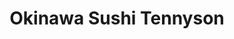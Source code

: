 ---
layout: place
title: Okinawa Sushi Tennyson
permalink: /colorado/denver/okinawa-sushi-tennyson.html
stateAbbr: CO
stateName: Colorado
cityName: Denver
seo:
  type: restaurant
  links: null
place_id: ChIJ-_mFQHyHa4cRk98QFCcbgyM
photos:
  - name: >-
      places/ChIJ-_mFQHyHa4cRk98QFCcbgyM/photos/AeeoHcK8pxcp4JYCkCR97F6bMlbOCidWRMbaamS1baa51ITmoPTJeQ2GcCaO_SJxYXqZAoSO7lE9y_nS8j3X0X62WHW7OlEvIAQXhk3ZFz6KoQZXPvFWAs8zLGolIzsO13IdLeXCFPCURSzx0mZ66J4kyvmVmHuPkahVejgeLcIJsCFCMFvl5WP8P4TJXnadEaCUN9iAkhAVArKfVzjU0yVeFDzaxE3NGjhNXOog6pTrpVulW7I9k8hzgfxRppAmFc5bbZu_qtOL9NwTI5FrWA7l0Nc9umxMWQrU2hX0eQKFXpe10kZarnDaXwCKJvLqyUKgr7EBuQXBekaoDVDtKIawtNKbdvrTqMhuMwR18NP9FbJqUHuYMuD_Lhs2jpgggCViKOMsnLfU0ZIuh-u2gdPCAXD-9qw4NG-w1915VLI2dgNBig
    widthPx: 3024
    heightPx: 4032
    authorAttributions:
      - displayName: Steve Murdock
        uri: https://maps.google.com/maps/contrib/104249416632077877732
        photoUri: >-
          https://lh3.googleusercontent.com/a-/ALV-UjXBiS6c_2Ix1GY9pObc4swF4fPHA60yJxhS0DpiZnHDekrT4O30=s100-p-k-no-mo
    flagContentUri: >-
      https://www.google.com/local/imagery/report/?cb_client=maps_api_places.places_api&image_key=!1e10!2sCIHM0ogKEICAgICut-3zKA&hl=en-US
    googleMapsUri: >-
      https://www.google.com/maps/place//data=!3m4!1e2!3m2!1sCIHM0ogKEICAgICut-3zKA!2e10!4m2!3m1!1s0x876b877c4085f9fb:0x23831b271410df93
  - name: >-
      places/ChIJ-_mFQHyHa4cRk98QFCcbgyM/photos/AeeoHcLenAZnKt6T38JomTAh7RUGdnunQdVjRjiZ4RENbZoe7TO1BYP8MQcO5UHxg1M4gLCYdxjm6dZspijiqu4n6xnS10dKdowk18rwiuQVubdPWJoxODnKa6fFOlvePJHgfuy_OicMcqFbDtZVUlapswNzZyfs0WaCDflnstAN__nOIBYOH7A5U3JPBWJmo05pTvR7TCXJ9UscfBvrQmFjkmnd0QEDbIwW8Z8LzOpFBAJAtzrdKksrGbAaab2IQIKCUIBh9TOgwzC-Xi7Pp-C-Nqec-0u-2__4aY1IOFGVkOZ82AuGMqZRCuVntGwYHN2dG8f6V4CMmAs1U65H85w9RMGYHWyIs8NbLuYd7z5paFvMNSF3mLaPNDtawR6LVKXKemorB-9_O__TEkTiD71vtfnNcXV4E3zm7Grk99COqtL5Tg
    widthPx: 4800
    heightPx: 3599
    authorAttributions:
      - displayName: Andrea Renteria
        uri: https://maps.google.com/maps/contrib/112852850194066787954
        photoUri: >-
          https://lh3.googleusercontent.com/a-/ALV-UjVqjuLx_1vs9Vn-ZRNif-G9qVsb7UxFg8i5RhGD6EhujFTF1pL6=s100-p-k-no-mo
    flagContentUri: >-
      https://www.google.com/local/imagery/report/?cb_client=maps_api_places.places_api&image_key=!1e10!2sCIHM0ogKEICAgIDJlIf9CA&hl=en-US
    googleMapsUri: >-
      https://www.google.com/maps/place//data=!3m4!1e2!3m2!1sCIHM0ogKEICAgIDJlIf9CA!2e10!4m2!3m1!1s0x876b877c4085f9fb:0x23831b271410df93
  - name: >-
      places/ChIJ-_mFQHyHa4cRk98QFCcbgyM/photos/AeeoHcKenO03_scWk6yYKlWrpDddKbm6MOceNubYhRR_VILQ7KJwCiR5IDyLlLrBTZ5ZzhCWMHcyc0V6UlmZ9XCbKX1dSBZhd6T4j3sIcQwTFCKg1-l-6Rx2g_Vcv0Wui6hqJyNLdqwKr_XyYh7CGueaWEuf51JLpmM3427u3wv8NRGpMuIy9MCImWpwX1q7MFSaPC0HMcreTx5nYJS2MbQPwqvjifGFEAveOzGJOCG-D38oYBZOBGEE4Pk-6JEyjeX0LHFyKjvlj2_U1m0xsdBKHS_wtOtPSzlsQp-scbhED1180DpUJIW-rc-lL7NOU1aJEoO4UJ4IcXwJB4rA9Vb0YsOqdNbNwN9aeDDoADmqwsaJ729sQRTkg4KySobaOEaYqwRad8jQOi9AfW5UJB8AzcEkPsEQZUiTGw3-GylyXpEhrQ
    widthPx: 3024
    heightPx: 4032
    authorAttributions:
      - displayName: Tatiana Cardona
        uri: https://maps.google.com/maps/contrib/116673025413154611901
        photoUri: >-
          https://lh3.googleusercontent.com/a/ACg8ocLGjlx3VnaGOPaM8oIJMYHOgNvDXAfOMmQXU9HED_XfMcCp8Q=s100-p-k-no-mo
    flagContentUri: >-
      https://www.google.com/local/imagery/report/?cb_client=maps_api_places.places_api&image_key=!1e10!2sCIHM0ogKEICAgICu-IjtVQ&hl=en-US
    googleMapsUri: >-
      https://www.google.com/maps/place//data=!3m4!1e2!3m2!1sCIHM0ogKEICAgICu-IjtVQ!2e10!4m2!3m1!1s0x876b877c4085f9fb:0x23831b271410df93
  - name: >-
      places/ChIJ-_mFQHyHa4cRk98QFCcbgyM/photos/AeeoHcJdyPbvmsGdIOuZrqjJmnjDaxT7XleLoaF0Ne_MU5BnLggBaj1DAFNKRVDZVW-jRaKU_d3irRxYmX5yVCjaNwkKTWti5Se4nmz-KF9HA5p07S6MqN71XGBZBMymjD3ANowZUwhV35EDC1xEGwy3eDuvgTGq3VtSUS2xQ7ul6guZA_IOnwstA8ESXZH8LjoxjzlkPPFd38bl4_t4G8h3BhhLJK9NJr1Gof1QeoYEu6Jl0kI21iuqL1z3EZFLGn7-jvg05mP9JkWxL_m6tILqGmAs6CB-eTsDxoJE_V-LZq-l-EYGbjGf0KSd6WYIc3JW6kj8vVBAWS6OD6beTx5se5FyFpOtI2xvNDBKbrNsr3z4OvUr0DIVo5W7ZGWinNDOXT8Ciume70dH6VQlgUwiQSoCsSX5PzZlxTC6BIzCj0_BTX1s
    widthPx: 3072
    heightPx: 4080
    authorAttributions:
      - displayName: Holly Bees
        uri: https://maps.google.com/maps/contrib/117522836514465202416
        photoUri: >-
          https://lh3.googleusercontent.com/a-/ALV-UjVHtQtfVpf-j9HlLGDj2yx8bT9JNu8DgmUEKCcs84Es1C4hyXl4vA=s100-p-k-no-mo
    flagContentUri: >-
      https://www.google.com/local/imagery/report/?cb_client=maps_api_places.places_api&image_key=!1e10!2sCIHM0ogKEICAgIDVntyatwE&hl=en-US
    googleMapsUri: >-
      https://www.google.com/maps/place//data=!3m4!1e2!3m2!1sCIHM0ogKEICAgIDVntyatwE!2e10!4m2!3m1!1s0x876b877c4085f9fb:0x23831b271410df93
  - name: >-
      places/ChIJ-_mFQHyHa4cRk98QFCcbgyM/photos/AeeoHcJmzsHEb7WAkQC17gEL8Bf8-Sn7I1Hq4JuRNLVOsak78aC3KNvOdR3bqDMJEEjS7Yi2l2vS03zDkftRKNJXcMGzcmlaafyG-hYV4DxZ10CsMhzzPosDuVs2_s1Dnm_f-C96ugtUSwOIRDytqOZlL-ORpzFdc9XTmcW-pKs_We5woFjpqc9AUAPowxtKlQTJF8DSHUzUBs9JMtwj6RYzDxip0BcpBXVPjCgRSSp6QW-WkBFjscKaT7oVmw2UFKmvnkKuw7X9HQPt8ZI6Tdb50_-_0nwt7tJD4E2dtQfKgo2xbLD6T2yMLNnNYces6nZMPTpm9pULwOUrHGi2a0suHiXyk34MTdblkzEasPvlMVHoI-brVvDLFntOXEzQ-UZLpXDm6_vevarDUTx0Lw_PHtrYDv9ofq_oo1b2kafrdynw4m1x
    widthPx: 4032
    heightPx: 3024
    authorAttributions:
      - displayName: Steve Murdock
        uri: https://maps.google.com/maps/contrib/104249416632077877732
        photoUri: >-
          https://lh3.googleusercontent.com/a-/ALV-UjXBiS6c_2Ix1GY9pObc4swF4fPHA60yJxhS0DpiZnHDekrT4O30=s100-p-k-no-mo
    flagContentUri: >-
      https://www.google.com/local/imagery/report/?cb_client=maps_api_places.places_api&image_key=!1e10!2sCIHM0ogKEICAgICut-3zyAE&hl=en-US
    googleMapsUri: >-
      https://www.google.com/maps/place//data=!3m4!1e2!3m2!1sCIHM0ogKEICAgICut-3zyAE!2e10!4m2!3m1!1s0x876b877c4085f9fb:0x23831b271410df93
  - name: >-
      places/ChIJ-_mFQHyHa4cRk98QFCcbgyM/photos/AeeoHcILke8O2VIyGcrHZAL7X1JeopXb-dDxitqMNk3bFv-9x3PfMYxiH-IZRMDRh63hCaxrVGvs1dFWvFW6yocpSJiG5GWIs8_XDdQrN_xgIxLV6a99KlnvagktvcLfdusEaZMLtTSD6L08n9AGa5RqW4cQ0Pz0PSoEYxRJW0XT71KQuUfmRYnqbwN_Q96JeeXeWfqfyjk7fTq41tXrykbvpcScyAu7Q-Akb-pyhuB-smFe_giEPVLTG-gBXi7FFb-j0raccB3PLxxIqG1-PohdF-GHG1NRJJvo8iA4GDye0ZNvgd7oSydOTRfzrsNvpeJlWgcwFtPjM8YsXekyT7crV1EhRGT2CnSlEjr3GtbjzMIdKVnLBycwqlQvZiCG6AFP7AbgYNjpEQweFeipngo-r3Ink2RzMFPLFmTUyxBzHLyXhA
    widthPx: 3024
    heightPx: 4032
    authorAttributions:
      - displayName: Mike Maier
        uri: https://maps.google.com/maps/contrib/100263189206394587856
        photoUri: >-
          https://lh3.googleusercontent.com/a-/ALV-UjUAH-FXayXZT6-PJ5G5IdzGC7Lpc9wXOVVQvDjGVhZQ77LG27cWUA=s100-p-k-no-mo
    flagContentUri: >-
      https://www.google.com/local/imagery/report/?cb_client=maps_api_places.places_api&image_key=!1e10!2sCIHM0ogKEICAgIDpwIqeNA&hl=en-US
    googleMapsUri: >-
      https://www.google.com/maps/place//data=!3m4!1e2!3m2!1sCIHM0ogKEICAgIDpwIqeNA!2e10!4m2!3m1!1s0x876b877c4085f9fb:0x23831b271410df93
  - name: >-
      places/ChIJ-_mFQHyHa4cRk98QFCcbgyM/photos/AeeoHcKifUNnp391ECamsb4rXhHCflknVdcVKr77p278pustc4T5xakMtLwD5vpxINu-0pmPyZfOC6oWhyx0ybp_FAOQC8RCl6HCMalGbAr8rpmvok2LhL5hxiUZEvOOYZDTEoKI0-x2EYVa4P9aUejQ-5ksfefi2rR-NYJ5odGpKnpY9VENQorLbqTnlutue6FElMfY5eTmO1mEKtkXAaHIzbRw9fbMUI24gvlrtwPkDYxFgTVtjfzXNtFo0hPlxvd6wteWDXO4FO2dpbgdeldD1Dg6qq97Apm5kmpKedvRXXDwU4rDQPlUlFC2v9PWUlcCb_hFX4uQ0MRQ04A75oIza1foKSAVVaSyypQZeDgpuWAnIQMLnZt1Ty5XSlikwaEcOcpF9XkMSi5J2hr5q-VmKlTbLlNU51NOd-8StZxzsmnXPvve
    widthPx: 4032
    heightPx: 3024
    authorAttributions:
      - displayName: Nick D
        uri: https://maps.google.com/maps/contrib/112233391209453810030
        photoUri: >-
          https://lh3.googleusercontent.com/a/ACg8ocKaaTt7IHEoXTpR-ozm8EeKiCyrwU_KM8iJfWHSQAuvR6XZopc=s100-p-k-no-mo
    flagContentUri: >-
      https://www.google.com/local/imagery/report/?cb_client=maps_api_places.places_api&image_key=!1e10!2sCIHM0ogKEICAgIDU19-Z4AE&hl=en-US
    googleMapsUri: >-
      https://www.google.com/maps/place//data=!3m4!1e2!3m2!1sCIHM0ogKEICAgIDU19-Z4AE!2e10!4m2!3m1!1s0x876b877c4085f9fb:0x23831b271410df93
  - name: >-
      places/ChIJ-_mFQHyHa4cRk98QFCcbgyM/photos/AeeoHcKQGxLoXjsTqiOzAW1Ytr7msC-PtEQZM1yvmSG-xt-pv5GjVeOyESJqhL6SuFkm7BowyLGl1Q4is6gmucZ6JjXS8EltnLfAhpkWii4BZCed2mTf5Ecq-ylu0uzaf9W2dk6x3SqFVYQ1CWSrwEzwj3z1SY3WRCbQ85-4rXX2DqUo-dSLRp9ZATH78TACRzGjUe9sY3YJxNmfDNB5sDSlkkwa5A2jAGIrzpAV9cBJjqwzJKmJIcau5Ef8g4lT80mLdaJDGV8aqZc6wUQDoC0nKbJdFogXgtvkgAd2etJ4nwa0XGLUiCodJqfbsDGksLVgZ0eVPNmLjumXaBR6ORc7Cpbdi27KRD3rsYetmRuhH6jhWbtfv4aG2iCz8x3SEQIQoleOHDIRx7XdobPZk5k-cpVzwb_uKnQzZgzDGf2DQ7U
    widthPx: 4032
    heightPx: 3024
    authorAttributions:
      - displayName: Hani Hage
        uri: https://maps.google.com/maps/contrib/114000050084699898710
        photoUri: >-
          https://lh3.googleusercontent.com/a-/ALV-UjW6tu1FMn63IS5vNIuPLuUWflAhzGgVkWaJRJV4P1BMg0k_xHEd=s100-p-k-no-mo
    flagContentUri: >-
      https://www.google.com/local/imagery/report/?cb_client=maps_api_places.places_api&image_key=!1e10!2sCIHM0ogKEICAgID-oqfkLA&hl=en-US
    googleMapsUri: >-
      https://www.google.com/maps/place//data=!3m4!1e2!3m2!1sCIHM0ogKEICAgID-oqfkLA!2e10!4m2!3m1!1s0x876b877c4085f9fb:0x23831b271410df93
  - name: >-
      places/ChIJ-_mFQHyHa4cRk98QFCcbgyM/photos/AeeoHcIGLDLeV9wC_EqSz8XMp3qLS3Wl-YNqdMmhBX7YJzgZL8EjQypsmj-iRo9AUo4rvuToAwMymJ5gNzMzJzKS4N4A3Uyk90V31I0ABe38aGfA5s4PqCS-0qTkMX7G1lGMlFMiA2d-8XZBb_ecZwuAW-Iu6d2KIJCk0iqXicRu9dR3XWWDaBikK4_CCf25PvIfTIBgd-RpWnvQ5e2NJ7B0aY1wm30Lkk_69uPHijt9XWq--MnMFoJSuCtoqp7pjPyikDJoxgGp6EP3kRUYOCPBtFGM4OV_uPqOD3E97cBxueN9x_SOKR9sZr6JUaLaSAJbIMC1_h7aHZNrYQGh81kpBVcYT812GMzDohawhzsgembLPZvg3Cgx073y8nToROEzOIi9AwqtPb-DO8Ol_gvAzMRUvB0rkaJZo6Jr-FgLQrAHnEA
    widthPx: 3024
    heightPx: 4032
    authorAttributions:
      - displayName: Matt Griffin
        uri: https://maps.google.com/maps/contrib/113821124132146881989
        photoUri: >-
          https://lh3.googleusercontent.com/a-/ALV-UjWeGho2sk7__YDBlass4R6Tji5iszoeGbqz4Z1vBqvFazCHzUMP=s100-p-k-no-mo
    flagContentUri: >-
      https://www.google.com/local/imagery/report/?cb_client=maps_api_places.places_api&image_key=!1e10!2sCIHM0ogKEICAgIDM8YCSogE&hl=en-US
    googleMapsUri: >-
      https://www.google.com/maps/place//data=!3m4!1e2!3m2!1sCIHM0ogKEICAgIDM8YCSogE!2e10!4m2!3m1!1s0x876b877c4085f9fb:0x23831b271410df93
  - name: >-
      places/ChIJ-_mFQHyHa4cRk98QFCcbgyM/photos/AeeoHcL1FU1dAtYDNNQCfsTxgoLDTXpd67whi-9NVYp38Tr_36j0slqgZ4UXZsZXZmuzK-sXe095ciMiu-PUOIHlvUfVthmuXrVwLhI26jSxugD6m2kPsQF2idDe8xwoMYlEJfmjZ9JKFkVsPDYLGhE5ofq3VSm78RviG-ulRoJ5-BqT4nfbTNnU1gWJ7lAgRYV5SXTfVl6YDJfi71borDrvgROqdd_nv5kKHURWArsC5rlorYu760NJQSq33EJN1TNZ7uI4WsBbyduU7YKtD-OcMH2pRs9vYVJtPz091-6_H8p4X6VtoORl4b-XMST-b0tBEAmq-835JlsvYMPAdd7NZlEQ5WqeUfDqPsdMex0qG3333_0-Elq1dK9pePhw_dHYm3rZj4O_aEH9zXWGi5wcGmj-1vtM4wWZqECupbieBSPbMo9g
    widthPx: 3599
    heightPx: 4800
    authorAttributions:
      - displayName: Andrea Renteria
        uri: https://maps.google.com/maps/contrib/112852850194066787954
        photoUri: >-
          https://lh3.googleusercontent.com/a-/ALV-UjVqjuLx_1vs9Vn-ZRNif-G9qVsb7UxFg8i5RhGD6EhujFTF1pL6=s100-p-k-no-mo
    flagContentUri: >-
      https://www.google.com/local/imagery/report/?cb_client=maps_api_places.places_api&image_key=!1e10!2sCIHM0ogKEICAgIDJlIf9iAE&hl=en-US
    googleMapsUri: >-
      https://www.google.com/maps/place//data=!3m4!1e2!3m2!1sCIHM0ogKEICAgIDJlIf9iAE!2e10!4m2!3m1!1s0x876b877c4085f9fb:0x23831b271410df93
address: 3927 Tennyson St, Denver, CO 80212, USA
street: 3927 Tennyson St
city: Denver
state: CO
zip: '80212'
country: USA
neighborhood: Northwest
latitude: '39.771673'
longitude: '-105.044251'
accessibility_options:
  wheelchairAccessibleParking: true
  wheelchairAccessibleEntrance: true
  wheelchairAccessibleRestroom: true
  wheelchairAccessibleSeating: true
business_status: OPERATIONAL
name: Okinawa Sushi Tennyson
google_maps_links:
  directionsUri: >-
    https://www.google.com/maps/dir//''/data=!4m7!4m6!1m1!4e2!1m2!1m1!1s0x876b877c4085f9fb:0x23831b271410df93!3e0
  placeUri: https://maps.google.com/?cid=2558918867930898323
  writeAReviewUri: >-
    https://www.google.com/maps/place//data=!4m3!3m2!1s0x876b877c4085f9fb:0x23831b271410df93!12e1
  reviewsUri: >-
    https://www.google.com/maps/place//data=!4m4!3m3!1s0x876b877c4085f9fb:0x23831b271410df93!9m1!1b1
  photosUri: >-
    https://www.google.com/maps/place//data=!4m3!3m2!1s0x876b877c4085f9fb:0x23831b271410df93!10e5
primary_type: Sushi Restaurant
opening_hours:
  regular: null
  current: null
secondary_opening_hours:
  regular:
    weekdayDescriptions: null
    type: null
  current:
    weekdayDescriptions: null
    type: null
phone: null
price_level: null
price_range: null
rating: null
rating_count: 0
website: null
description: >-
  Discover Okinawa Sushi in Denver, CO$$$Okinawa Sushi in Denver, CO, stands out
  as a welcoming spot for those seeking fresh sushi options in a laid-back
  environment. This sushi restaurant offers a variety of special dishes,
  including thoughtful vegan choices that cater to diverse dietary preferences,
  alongside a selection of beer and wine to enhance your meal. Its accessible
  features, such as wheelchair-friendly parking and entrances, make it an
  inclusive choice for everyone looking to enjoy Japanese-inspired cuisine. The
  atmosphere is relaxed and inviting, perfect for casual dinners or gatherings,
  drawing in locals searching for top-rated sushi experiences nearby. With its
  prime location in the vibrant Northwest neighborhood, it's an easy go-to for
  anyone exploring sushi places in the area.
generative_summary: >-
  Discover Okinawa Sushi in Denver, CO$$$Okinawa Sushi in Denver, CO, stands out
  as a welcoming spot for those seeking fresh sushi options in a laid-back
  environment. This sushi restaurant offers a variety of special dishes,
  including thoughtful vegan choices that cater to diverse dietary preferences,
  alongside a selection of beer and wine to enhance your meal. Its accessible
  features, such as wheelchair-friendly parking and entrances, make it an
  inclusive choice for everyone looking to enjoy Japanese-inspired cuisine. The
  atmosphere is relaxed and inviting, perfect for casual dinners or gatherings,
  drawing in locals searching for top-rated sushi experiences nearby. With its
  prime location in the vibrant Northwest neighborhood, it's an easy go-to for
  anyone exploring sushi places in the area.
generative_disclosure: Summarized by AI using the Grok-3-Mini model.
reviews: null
review_summary: >-
  What Customers Are Saying$$$Visitors to this sushi spot often highlight the
  fresh flavors and variety that keep things exciting, with many appreciating
  the vegan options as a standout feature for health-conscious eaters. Folks
  seem to enjoy the relaxed vibe and drink selections like beer and wine, making
  it a solid pick for casual nights out or quick meals. While some mention it's
  a great spot for groups, the overall feedback leans positive on the welcoming
  atmosphere and attentive service that adds to the experience. It's frequently
  praised as a reliable choice among sushi restaurants near me, though a few
  note that portion sizes could vary. All in all, if you're on the hunt for
  quality Japanese places close by, this one delivers a consistently enjoyable
  vibe that leaves diners satisfied.
review_disclosure: Summarized by AI using the Grok-3-Mini model.
parking_options: null
payment_options: null
allow_dogs: null
curbside_pickup: null
delivery: null
dine_in: null
good_for_children: null
good_for_groups: null
good_for_sports: null
live_music: null
menu_for_children: null
outdoor_seating: null
reservable: null
restroom: null
serves_beer: null
serves_breakfast: null
serves_brunch: null
serves_cocktails: null
serves_coffee: null
serves_dinner: null
serves_dessert: null
serves_lunch: null
serves_vegetarian_food: null
serves_wine: null
takeout: null
update_category: pro
places_description: null

---